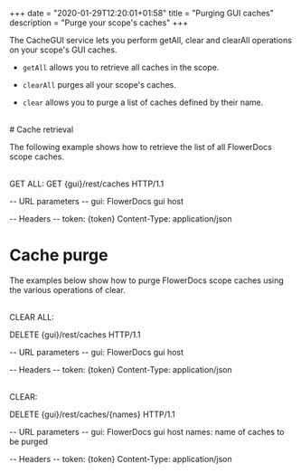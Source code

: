 +++
date = "2020-01-29T12:20:01+01:58"
title = "Purging GUI caches"
description = "Purge your scope's caches"
+++

The CacheGUI service lets you perform getAll, clear and clearAll operations on your scope's GUI caches.

* `getAll` allows you to retrieve all caches in the scope.

* `clearAll` purges all your scope's caches.

* `clear` allows you to purge a list of caches defined by their name.

<br>
# Cache retrieval

The following example shows how to retrieve the list of all FlowerDocs scope caches.

<br/>
GET ALL:
GET {gui}/rest/caches HTTP/1.1

-- URL parameters --
gui: FlowerDocs gui host

-- Headers --
token: {token}
Content-Type: application/json

# Cache purge

The examples below show how to purge FlowerDocs scope caches using the various operations of clear.

<br/>
CLEAR ALL:

DELETE {gui}/rest/caches HTTP/1.1

-- URL parameters --
gui: FlowerDocs gui host

-- Headers --
token: {token}
Content-Type: application/json

<br/>
CLEAR:

DELETE {gui}/rest/caches/{names} HTTP/1.1

-- URL parameters --
gui: FlowerDocs gui host
names: name of caches to be purged

-- Headers --
token: {token}
Content-Type: application/json
